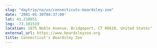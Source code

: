 ```yaml
---
slug: "daytrip/na/us/connecticuts-beardsley-zoo"
date: '2001-01-30T04:37:00'
lat: 41.210851
lng: -73.181519
location: 1875 Noble Avenue, Bridgeport, CT 06610, United States"
external_url: https://www.beardsleyzoo.org
title: Connecticut's Beardsley Zoo
---
```



